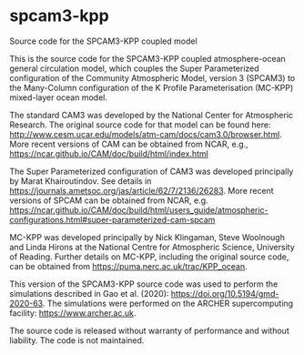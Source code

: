 # spcam3-kpp
Source code for the SPCAM3-KPP coupled model

This is the source code for the SPCAM3-KPP coupled atmosphere-ocean general circulation model, which couples the Super Parameterized configuration of the Community Atmospheric Model, version 3 (SPCAM3) to the Many-Column configuration of the K Profile Parameterisation (MC-KPP) mixed-layer ocean model.  

The standard CAM3 was developed by the National Center for Atmospheric Research.  The original source code for that model can be found here: http://www.cesm.ucar.edu/models/atm-cam/docs/cam3.0/browser.html.  More recent versions of CAM can be obtained from NCAR, e.g., https://ncar.github.io/CAM/doc/build/html/index.html

The Super Parameterized configuration of CAM3 was developed principally by Marat Khairoutindov.  See details in https://journals.ametsoc.org/jas/article/62/7/2136/26283.  More recent versions of SPCAM can be obtained from NCAR, e.g. https://ncar.github.io/CAM/doc/build/html/users_guide/atmospheric-configurations.html#super-parameterized-cam-spcam

MC-KPP was developed principally by Nick Klingaman, Steve Woolnough and Linda Hirons at the National Centre for Atmospheric Science, University of Reading.  Further details on MC-KPP, including the original source code, can be obtained from https://puma.nerc.ac.uk/trac/KPP_ocean.

This version of the SPCAM3-KPP source code was used to perform the simulations described in Gao et al. (2020): https://doi.org/10.5194/gmd-2020-63.  The simulations were performed on the ARCHER supercomputing facility: https://www.archer.ac.uk.

The source code is released without warranty of performance and without liability.  The code is not maintained.
